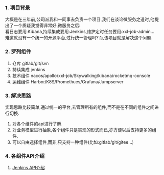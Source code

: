 ### 1. 项目背景
大概是在三年前,公司派我和一同事去负责一个项目,我们在谈论微服务之道时,他提出了一个质疑我觉得非常好,微服务之后:<br/>
看日志要用:Kibana,持续集成要用:Jenkins,维护定时任务要用:xxl-job-admin... <br/>
难道就没有一个统一的开源平台,过行统一管理吗?而,该项目就是解决这个问题.  

### 2. 罗列组件
1) 仓库
   gitlab/git/svn
2) 持续集成
   jenkins
3) 技术组件
   nacos/apollo/xxl-job/Skywalking/kibana/rocketmq-console
4) 运维组件
   Harbor/K8S/Promethues/Grafana/Jumpserver

### 3. 解决思路
实现思路比较简单,通过统一的平台,去管理所有的组件,而不是在不同的组件之间进行切换.

1) 对各个组件的api进行了解.
2) 对业务模型进行抽象,各个组件只是实现的形式而已,亦方便以后支持更多的组件.    
3) 可以自由选择组件,而非,只支持一种组件(比如:gitlab/git/gitee...) 

### 4. 各组件API介绍
1) [Jenkins API介绍](https://www.lixin.help/2022/05/07/Jenkins-Api.html) 